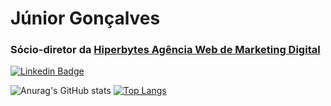 # Júnior Gonçalves
### Sócio-diretor da [Hiperbytes Agência Web de Marketing Digital](http://hiperbytes.com.br/)

[![Linkedin Badge](https://img.shields.io/badge/-LinkedIn-blue?style=flat-square&logo=Linkedin&logoColor=white&link=https://www.linkedin.com/in/fagnerpsantos/)](https://www.linkedin.com/in/jrgoncalves85/)

![Anurag's GitHub stats](https://github-readme-stats.vercel.app/api?username=jrgoncalves85&hide=issues&show_icons=true) [![Top Langs](https://github-readme-stats.vercel.app/api/top-langs/?username=jrgoncalves85&hide=javascript&layout=compact)](https://github.com/anuraghazra/github-readme-stats)
